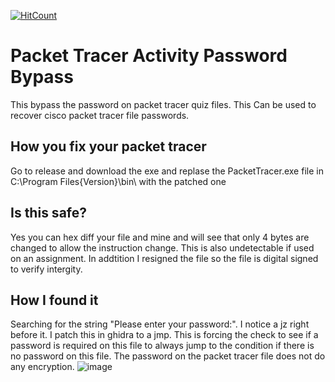  [![HitCount](https://hits.dwyl.com/sglombicki/Cisco-Packet-Tracer-Password-Bypass.svg?style=flat-square)](http://hits.dwyl.com/sglombicki/Cisco-Packet-Tracer-Password-Bypass)
# Packet Tracer Activity Password Bypass
This bypass the password on packet tracer quiz files. This Can be used to recover cisco packet tracer file passwords.

## How you fix your packet tracer
Go to release and download the exe and replase the PacketTracer.exe file in C:\Program Files\{Version}\bin\ with the patched one

## Is this safe?
Yes you can hex diff your file and mine and will see that only 4 bytes are changed to allow the instruction change. This is also undetectable if used on an assignment. In addtition I resigned the file so the file is digital signed to verify intergity.

## How I found it
Searching for the string "Please enter your password:". I notice a jz right before it. I patch this in ghidra to a jmp. This is forcing the check to see if a password is required on this file to always jump to the condition if there is no password on this file. The password on the packet tracer file does not do any encryption. 
![image](https://github.com/SGlombicki/PKTBypass/assets/54868891/e8630f1e-8723-413c-afc0-9ac43184aa44)
